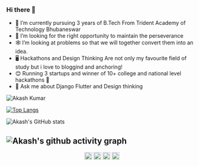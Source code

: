 ### Hi there 👋



- 💫 I’m currently pursuing 3 years of B.Tech From Trident Academy of Technology Bhubaneswar
- 🎯 I’m looking for the right opportunity to maintain the perseverance
- 🕸️ I’m looking at problems so that we will together convert them into an idea.
- 🖥️ Hackathons and Design Thinking Are not only my favourite field of study but i love to bloggind and anchoring!  
- 😊 Running 3 startups and winner of 10+ college and national level hackathons 🚀
- 💬 Ask me about Django Flutter and Design thinking 
<p align="left"> <img src="https://komarev.com/ghpvc/?username=Akashkumar201" alt="Akash Kumar" /> </p>


[![Top Langs](https://github-readme-stats.vercel.app/api/top-langs/?username=Akashkumar201&hide=jupyter%20notebook,objective-c&layout=compact&theme=buefy)](https://github.com/Akashkumar201/github-readme-stats)


![Akash's GitHub stats](https://github-readme-stats.vercel.app/api?username=Akashkumar201&theme=buefy&show_icons=true)


![Akash's github activity graph](https://activity-graph.herokuapp.com/graph?username=Akashkumar201&theme=buefy)
---

<p align="center">
<a href="https://www.codechef.com/users/akashkumar2001" target="blank"><img align="center" src="https://cdn.jsdelivr.net/npm/simple-icons@3.0.1/icons/codechef.svg" alt="Akash" height="20" width="20" /></a>
<a href="https://www.interviewbit.com/profile/akashkumar201" target="blank"><img align="center" src="https://cdn.jsdelivr.net/npm/simple-icons@3.0.1/icons/indeed.svg" alt="Akash" height="20" width="20" /></a>
<a href="https://leetcode.com/akashkumar201/" target="blank"><img align="center" src="https://cdn.jsdelivr.net/npm/simple-icons@3.0.1/icons/leetcode.svg" alt="Akash" height="20" width="20" /></a>
<a href="https://www.linkedin.com/in/akashkumar2012001/" target="blank"><img align="center" src="https://cdn.jsdelivr.net/npm/simple-icons@3.0.1/icons/linkedin.svg" alt="Akash" height="20" width="20" /></a>
</p>

